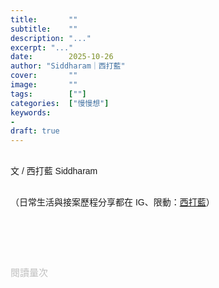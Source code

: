 ```yaml
---
title:       ""
subtitle:    ""
description: "..."
excerpt: "..."
date:        2025-10-26
author: "Siddharam｜西打藍"
cover:       ""
image:       ""
tags:        [""]
categories:  ["慢慢想"]
keywords:
- 
draft: true
---
```


<article style="font-family: 'Noto Sans TC', '微軟正黑體', sans-serif; font-weight: 300;">

<br>文 / 西打藍 Siddharam<br><br>




<!-- 

1. 目標、2. 阻礙、3. 努力、4. 結果、5. 意外、6. 轉彎、7. 結局

<!-- 案例 / 故事開場 > 案例說明了什麼？ > 怎麼改變（列步驟） > 好處 / 壞處 > 結語總結金句 / 對自己說一句話 -->

<!-- 核心觀點（直接提出結論）
痛點描寫（讓讀者有共鳴）
解法提出（具體方法＋案例）
理由支持（資源稀缺、對比其他方案）
價值觀升華（態度與哲學層面）
收尾強化（回扣主題＋願景描繪） 


 <h3 class="article-h1-color">▎</h3><br>



  <h3 class="article-h1-color">▎</h3><br>



  <h3 class="article-h1-color">▎</h3><br>



  <h3 class="article-h1-color">▎</h3><br>



  <h3 class="article-h1-color">▎</h3><br>



  <h3 class="article-h1-color">▎</h3><br>



  <h3 class="article-h1-color">▎</h3><br>



  <h3 class="article-h1-color">▎</h3><br>



  <h3 class="article-h1-color">▎</h3><br>



  <h3 class="article-h1-color">▎</h3><br>


-->



（日常生活與接案歷程分享都在 IG、限動：<a href="https://www.instagram.com/sidd.blue/" target="_blank">西打藍</a>）<br><br>

<!-- <h3 class="article-h1-color">▎</h3><br> -->





<br><br><br>

</article>

<div style="color: #bfbfbf; font-size: 15px;" id="busuanzi_container_page_pv">
  閱讀量<span id="busuanzi_value_page_pv"></span>次
</div>

<script src="../../js/post.js"></script>
